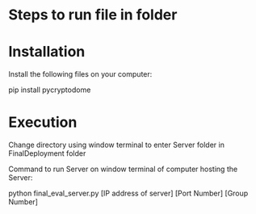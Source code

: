 # Steps to run file in folder

# Installation

Install the following files on your computer:

pip install pycryptodome

# Execution

Change directory using window terminal to enter Server folder in FinalDeployment folder

Command to run Server on window terminal of computer hosting the Server:

python final_eval_server.py [IP address of server] [Port Number] [Group Number]